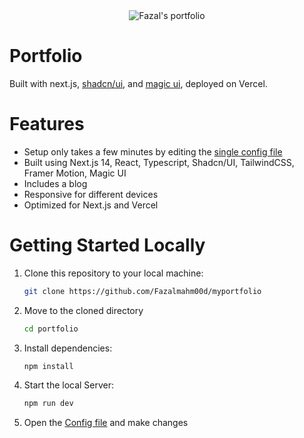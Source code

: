 <div align="center">
<img alt="Fazal's portfolio" src="https://res.cloudinary.com/dfn1w6gts/image/upload/v1740646989/portfolio-web_cci1nx.gif"/>

</div>

# Portfolio

Built with next.js, [shadcn/ui](https://ui.shadcn.com/), and [magic ui](https://magicui.design/), deployed on Vercel.

# Features

- Setup only takes a few minutes by editing the [single config file](./src/data/resume.tsx)
- Built using Next.js 14, React, Typescript, Shadcn/UI, TailwindCSS, Framer Motion, Magic UI
- Includes a blog
- Responsive for different devices
- Optimized for Next.js and Vercel

# Getting Started Locally

1. Clone this repository to your local machine:

   ```bash
   git clone https://github.com/Fazalmahm00d/myportfolio
   ```

2. Move to the cloned directory

   ```bash
   cd portfolio
   ```

3. Install dependencies:

   ```bash
   npm install
   ```

4. Start the local Server:

   ```bash
   npm run dev
   ```

5. Open the [Config file](./src/data/resume.tsx) and make changes
